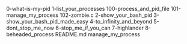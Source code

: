 0-what-is-my-pid
1-list_your_processes
100-process_and_pid_file
101-manage_my_process
102-zombie.c
2-show_your_bash_pid
3-show_your_bash_pid_made_easy
4-to_infinity_and_beyond
5-dont_stop_me_now
6-stop_me_if_you_can
7-highlander
8-beheaded_process
README.md
manage_my_process
